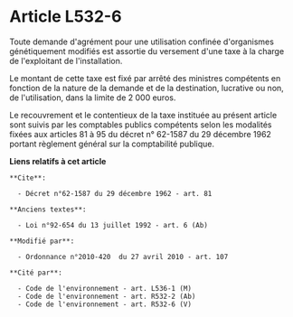 # Article L532-6

Toute demande d'agrément pour une utilisation confinée d'organismes génétiquement modifiés est assortie du versement d'une
taxe à la charge de l'exploitant de l'installation. 

Le montant de cette taxe est fixé par arrêté des ministres compétents en fonction de la nature de la demande et de la
destination, lucrative ou non, de l'utilisation, dans la limite de 2 000 euros. 

Le recouvrement et le contentieux de la taxe instituée au présent article sont suivis par les comptables publics compétents
selon les modalités fixées aux articles 81 à 95 du décret n° 62-1587 du 29 décembre 1962 portant règlement général sur la
comptabilité publique.

**Liens relatifs à cet article**

	**Cite**:

	  - Décret n°62-1587 du 29 décembre 1962 - art. 81

	**Anciens textes**:

	  - Loi n°92-654 du 13 juillet 1992 - art. 6 (Ab)

	**Modifié par**:

	  - Ordonnance n°2010-420  du 27 avril 2010 - art. 107

	**Cité par**:

	  - Code de l'environnement - art. L536-1 (M)
	  - Code de l'environnement - art. R532-2 (Ab)
	  - Code de l'environnement - art. R532-6 (V)
